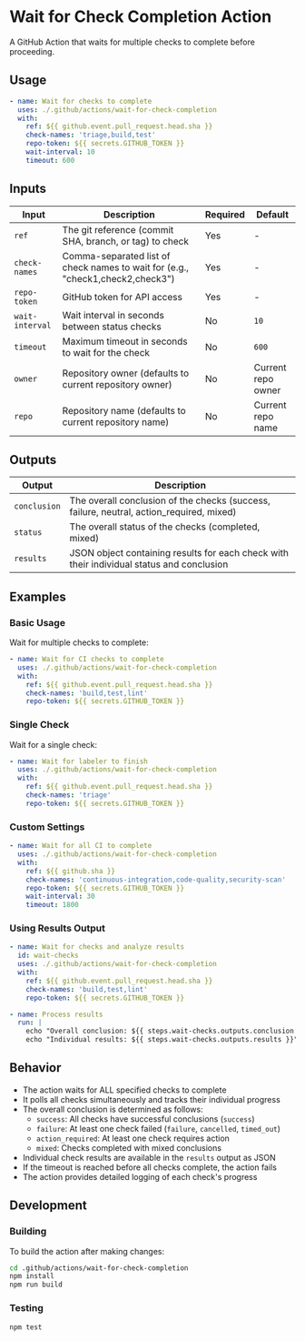 # Wait for Check Completion Action

A GitHub Action that waits for multiple checks to complete before proceeding.

## Usage

```yaml
- name: Wait for checks to complete
  uses: ./.github/actions/wait-for-check-completion
  with:
    ref: ${{ github.event.pull_request.head.sha }}
    check-names: 'triage,build,test'
    repo-token: ${{ secrets.GITHUB_TOKEN }}
    wait-interval: 10
    timeout: 600
```

## Inputs

| Input | Description | Required | Default |
|-------|-------------|----------|---------|
| `ref` | The git reference (commit SHA, branch, or tag) to check | Yes | - |
| `check-names` | Comma-separated list of check names to wait for (e.g., "check1,check2,check3") | Yes | - |
| `repo-token` | GitHub token for API access | Yes | - |
| `wait-interval` | Wait interval in seconds between status checks | No | `10` |
| `timeout` | Maximum timeout in seconds to wait for the check | No | `600` |
| `owner` | Repository owner (defaults to current repository owner) | No | Current repo owner |
| `repo` | Repository name (defaults to current repository name) | No | Current repo name |

## Outputs

| Output | Description |
|--------|-------------|
| `conclusion` | The overall conclusion of the checks (success, failure, neutral, action_required, mixed) |
| `status` | The overall status of the checks (completed, mixed) |
| `results` | JSON object containing results for each check with their individual status and conclusion |

## Examples

### Basic Usage

Wait for multiple checks to complete:

```yaml
- name: Wait for CI checks to complete
  uses: ./.github/actions/wait-for-check-completion
  with:
    ref: ${{ github.event.pull_request.head.sha }}
    check-names: 'build,test,lint'
    repo-token: ${{ secrets.GITHUB_TOKEN }}
```

### Single Check

Wait for a single check:

```yaml
- name: Wait for labeler to finish
  uses: ./.github/actions/wait-for-check-completion
  with:
    ref: ${{ github.event.pull_request.head.sha }}
    check-names: 'triage'
    repo-token: ${{ secrets.GITHUB_TOKEN }}
```

### Custom Settings

```yaml
- name: Wait for all CI to complete
  uses: ./.github/actions/wait-for-check-completion
  with:
    ref: ${{ github.sha }}
    check-names: 'continuous-integration,code-quality,security-scan'
    repo-token: ${{ secrets.GITHUB_TOKEN }}
    wait-interval: 30
    timeout: 1800
```

### Using Results Output

```yaml
- name: Wait for checks and analyze results
  id: wait-checks
  uses: ./.github/actions/wait-for-check-completion
  with:
    ref: ${{ github.event.pull_request.head.sha }}
    check-names: 'build,test,lint'
    repo-token: ${{ secrets.GITHUB_TOKEN }}

- name: Process results
  run: |
    echo "Overall conclusion: ${{ steps.wait-checks.outputs.conclusion }}"
    echo "Individual results: ${{ steps.wait-checks.outputs.results }}"
```

## Behavior

- The action waits for ALL specified checks to complete
- It polls all checks simultaneously and tracks their individual progress
- The overall conclusion is determined as follows:
  - `success`: All checks have successful conclusions (`success`)
  - `failure`: At least one check failed (`failure`, `cancelled`, `timed_out`)
  - `action_required`: At least one check requires action
  - `mixed`: Checks completed with mixed conclusions
- Individual check results are available in the `results` output as JSON
- If the timeout is reached before all checks complete, the action fails
- The action provides detailed logging of each check's progress

## Development

### Building

To build the action after making changes:

```bash
cd .github/actions/wait-for-check-completion
npm install
npm run build
```

### Testing

```bash
npm test
```
